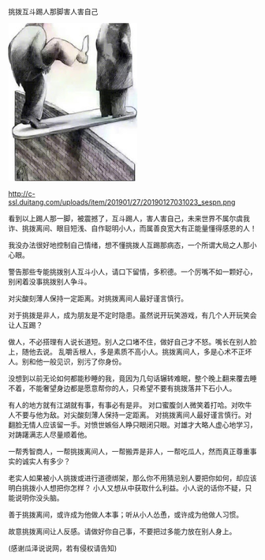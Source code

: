 挑拨互斗踢人那脚害人害自己

![踢](https://github.com/ywangnccu/ywang/blob/main/images/Kick.jpg)

http://c-ssl.duitang.com/uploads/item/201901/27/20190127031023_sespn.png

看到以上踢人那一脚，被震撼了，互斗踢人，害人害自己，未来世界不属尔虞我诈、挑拨离间、眼目短浅、自作聪明小人，而属善良宽大有正能量懂得感恩的人！

我没办法很好地控制自己情绪，想不懂挑拨人互踢那病态，一个所谓大局之人那小心眼。

警告那些专能挑拨别人互斗小人，请口下留情，多积德。一个厉嘴不如一颗好心，别闲着没事挑拨别人争斗。

对尖酸刻薄人保持一定距离。对挑拨离间人最好谨言慎行。

对于挑拨是非人，成为朋友是不定时隐患。虽然说开玩笑游戏，有几个人开玩笑会让人互踢？

做人，不必搭理有人说长道短。别人之口堵不住，做好自己才不怒。嘴长在别人脸上，随他去说。
乱嚼舌根人，多是素质不高小人。挑拨离间人，多是心术不正坏人。别和他一般见识，别污了你身份。

没想到以前无论如何都能秒睡的我，竟因为几句话辗转难眠，整个晚上翻来覆去睡不着，不能奢望身边都是愿意帮你的人，只希望不要有挑拨落井下石小人。

有人的地方就有江湖就有事，有事必有是非。
对口蜜腹剑人微笑着打哈。对吹牛人不要与他为敌。对尖酸刻薄人保持一定距离。
对挑拨离间人最好谨言慎行。对翻脸无情人应该留一手。对愤世嫉俗人睁只眼闭只眼。对雄才大略人虚心地学习，对踌躇满志人尽量顺着他。

一帮秀智商人，一帮挑拨离间人，一帮搬弄是非人，一帮吃瓜人，然而真正尊重事实的诚实人有多少？

老实人如果被小人挑拨或进行道德绑架，那么你不用猜忌别人要把你如何，却应该明白挑拨小人想把你怎样？
小人又想从中获取什么利益。小人说的话你不疑，只能说明你没头脑。

善于挑拨离间，或许成为他做人本事；听从小人怂恿，或许成为他做人习惯。

故意挑拨离间让人反感。请做好你自己事，不要把过多能力放在别人身上。

(感谢瓜泽说说网，若有侵权请告知)

